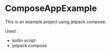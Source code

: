 # ComposeAppExample

This is an example project using jetpack compose.

Used :
- kotlin script
- jetpack compose
